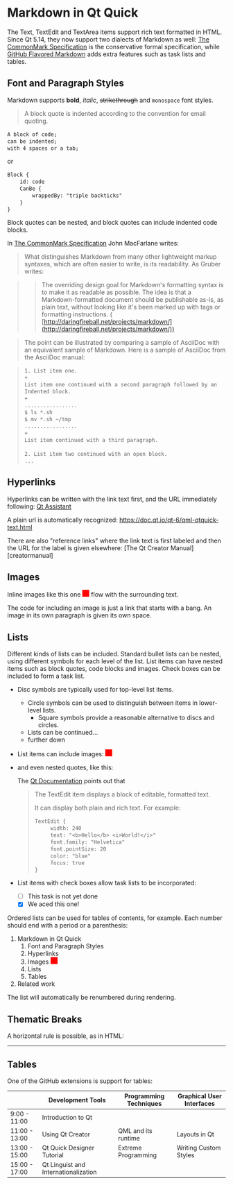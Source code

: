 # Markdown in Qt Quick

The Text, TextEdit and TextArea items support rich text formatted in HTML.
Since Qt 5.14, they now support two dialects of Markdown as well:
[The CommonMark Specification](https://spec.commonmark.org/0.29/) is the
conservative formal specification, while
[GitHub Flavored Markdown](https://guides.github.com/features/mastering-markdown/#GitHub-flavored-markdown)
adds extra features such as task lists and tables.

## Font and Paragraph Styles

Markdown supports **bold**, *italic*, ~~strikethrough~~ and `monospace` font
styles.

> A block quote is indented according to the convention for email quoting.

    A block of code;
    can be indented;
    with 4 spaces or a tab;

or

```
Block {
    id: code
    CanBe {
        wrappedBy: "triple backticks"
    }
}
```

Block quotes can be nested, and block quotes can include indented code blocks.

In [The CommonMark Specification](https://spec.commonmark.org/0.29/)
John MacFarlane writes:

> What distinguishes Markdown from many other lightweight markup syntaxes,
> which are often easier to write, is its readability. As Gruber writes:

> > The overriding design goal for Markdown's formatting syntax is to make it
> > as readable as possible. The idea is that a Markdown-formatted document should
> > be publishable as-is, as plain text, without looking like it's been marked up
> > with tags or formatting instructions. (
> > [http://daringfireball.net/projects/markdown/](http://daringfireball.net/projects/markdown/))

> The point can be illustrated by comparing a sample of AsciiDoc with an
> equivalent sample of Markdown. Here is a sample of AsciiDoc from the AsciiDoc
> manual:

>     1. List item one.
>     +
>     List item one continued with a second paragraph followed by an
>     Indented block.
>     +
>     .................
>     $ ls *.sh
>     $ mv *.sh ~/tmp
>     .................
>     +
>     List item continued with a third paragraph.
>
>     2. List item two continued with an open block.
>     ...
>

## Hyperlinks

Hyperlinks can be written with the link text first, and the URL immediately
following: [Qt Assistant](http://doc.qt.io/qt-6/qtassistant-index.html)

A plain url is automatically recognized: https://doc.qt.io/qt-6/qml-qtquick-text.html

There are also "reference links" where the link text is first labeled
and then the URL for the label is given elsewhere:
[The Qt Creator Manual][creatormanual]

## Images

Inline images like this one ![red square](images/red.png) flow with the surrounding text.

The code for including an image is just a link that starts with a bang.
An image in its own paragraph is given its own space.

## Lists

Different kinds of lists can be included. Standard bullet lists can be nested,
using different symbols for each level of the list. List items can have nested
items such as block quotes, code blocks and images. Check boxes can be included
to form a task list.

- Disc symbols are typically used for top-level list items.
  * Circle symbols can be used to distinguish between items in lower-level
    lists.
    + Square symbols provide a reasonable alternative to discs and circles.
  * Lists can be continued...
  * further down
- List items can include images: ![red square](images/red.png)
- and even nested quotes, like this:

  The [Qt Documentation](https://doc.qt.io/qt-6/qml-qtquick-textedit.html#details)
  points out that
  > The TextEdit item displays a block of editable, formatted text.
  >
  > It can display both plain and rich text. For example:
  >
  >     TextEdit {
  >          width: 240
  >          text: "<b>Hello</b> <i>World!</i>"
  >          font.family: "Helvetica"
  >          font.pointSize: 20
  >          color: "blue"
  >          focus: true
  >     }
- List items with check boxes allow task lists to be incorporated:
  * [ ] This task is not yet done
  * [x] We aced this one!

Ordered lists can be used for tables of contents, for example. Each number
should end with a period or a parenthesis:

1.  Markdown in Qt Quick
    1)  Font and Paragraph Styles
    5)  Hyperlinks
    3)  Images ![red square](images/red.png)
    2)  Lists
    4)  Tables
2.  Related work

The list will automatically be renumbered during rendering.

## Thematic Breaks

A horizontal rule is possible, as in HTML:

- - -

## Tables

One of the GitHub extensions is support for tables:

|             |Development Tools                   |Programming Techniques     |Graphical User Interfaces|
|-------------|------------------------------------|---------------------------|-------------------------|
|9:00 - 11:00 |Introduction to Qt                                                                      |||
|11:00 - 13:00|Using Qt Creator                    |QML and its runtime        |Layouts in Qt            |
|13:00 - 15:00|Qt Quick Designer Tutorial          |Extreme Programming        |Writing Custom Styles    |
|15:00 - 17:00|Qt Linguist and Internationalization|                           |                         |
